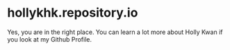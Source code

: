 # hollykhk.repository.io

Yes, you are in the right place. You can learn a lot more about Holly Kwan if you look at my Github Profile.
